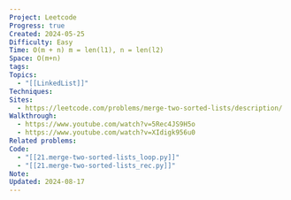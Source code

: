 ```yaml
---
Project: Leetcode
Progress: true
Created: 2024-05-25
Difficulty: Easy
Time: O(m + n) m = len(l1), n = len(l2)
Space: O(m+n)
tags: 
Topics:
  - "[[LinkedList]]"
Techniques: 
Sites:
  - https://leetcode.com/problems/merge-two-sorted-lists/description/
Walkthrough:
  - https://www.youtube.com/watch?v=5Rec4JS9H5o
  - https://www.youtube.com/watch?v=XIdigk956u0
Related problems: 
Code:
  - "[[21.merge-two-sorted-lists_loop.py]]"
  - "[[21.merge-two-sorted-lists_rec.py]]"
Note: 
Updated: 2024-08-17
---
```

